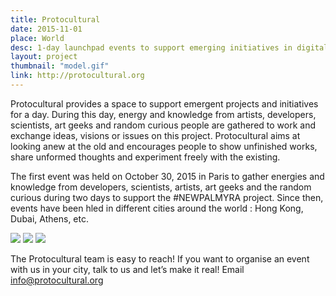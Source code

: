 ```yaml
---
title: Protocultural
date: 2015-11-01
place: World
desc: 1-day launchpad events to support emerging initiatives in digital arts and media
layout: project
thumbnail: "model.gif"
link: http://protocultural.org
---
```


Protocultural provides a space to support emergent projects and initiatives for a day. During this day, energy and knowledge from artists, developers, scientists, art geeks and random curious people are gathered to work and exchange ideas, visions or issues on this project. Protocultural aims at looking anew at the old and encourages people to show unfinished works, share unformed thoughts and experiment freely with the existing.


The first event was held on October 30, 2015 in Paris to gather energies and knowledge from developers, scientists, artists, art geeks and the random curious during two days to support the #NEWPALMYRA project. Since then, events have been hled in different cities around the world : Hong Kong, Dubai, Athens, etc.

![](/projects/protocultural/panorama.jpg)
![](/projects/protocultural/protocultural-taipei-new-causes-for-the-old.jpg)
![](/projects/protocultural/work.jpg)

The Protocultural team is easy to reach! If you want to organise an event with us in your city, talk to us and let’s make it real! Email info@protocultural.org
